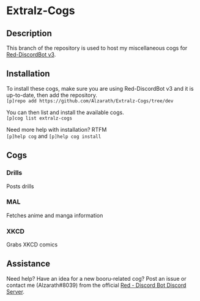 # Extralz-Cogs

## Description
This branch of the repository is used to host my miscellaneous cogs for [Red-DiscordBot v3](https://github.com/Cog-Creators/Red-DiscordBot/tree/V3/develop).

## Installation
To install these cogs, make sure you are using Red-DiscordBot v3 and it is up-to-date, then add the repository.  
`[p]repo add https://github.com/Alzarath/Extralz-Cogs/tree/dev`

You can then list and install the available cogs.  
`[p]cog list extralz-cogs`

Need more help with installation? RTFM  
`[p]help cog` and `[p]help cog install`

## Cogs
### Drills
Posts drills

### MAL
Fetches anime and manga information

### XKCD
Grabs XKCD comics

## Assistance
Need help? Have an idea for a new booru-related cog? Post an issue or contact me (Alzarath#8039) from the official [Red - Discord Bot Discord Server](https://discord.gg/0k4npTwMvTpv9wrh).
